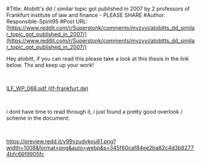 #Title: Atobitt's dd / similar topic got published in 2007 by 2 professors of Frankfurt institute of law and finance - PLEASE SHARE
#Author: Responsible-Spirit95
#Post URL: [https://www.reddit.com/r/Superstonk/comments/mvzvvi/atobitts_dd_similar_topic_got_published_in_2007/](https://www.reddit.com/r/Superstonk/comments/mvzvvi/atobitts_dd_similar_topic_got_published_in_2007/)


 Hey atobitt, if you can read this please take a look at this thesis in the link below. Thx and keep up your work!

&#x200B;

[ILF\_WP\_068.pdf (ilf-frankfurt.de)](https://www.ilf-frankfurt.de/fileadmin/_migrated/content_uploads/ILF_WP_068.pdf) 

&#x200B;

i dont have time to read through it, i just found a pretty good overlook / scheme in the document:

&#x200B;

https://preview.redd.it/v99vzudvkou61.png?width=1008&format=png&auto=webp&s=345f60caf84ee2ba82c4d3b82774bfc66f9905fc